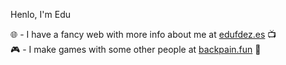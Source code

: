 Henlo, I'm Edu

🌐 - I have a fancy web with more info about me at [edufdez.es](https://edufdez.es/) 📺  
🎮 - I make games with some other people at [backpain.fun](https://backpain.fun) 🦐

<!--
**EduFdezSoy/EduFdezSoy** is a ✨ _special_ ✨ repository because its `README.md` (this file) appears on your GitHub profile.

Here are some ideas to get you started:

- 🔭 I’m currently working on ...
- 🌱 I’m currently learning ...
- 👯 I’m looking to collaborate on ...
- 🤔 I’m looking for help with ...
- 💬 Ask me about ...
- 📫 How to reach me: ...
- 😄 Pronouns: ...
- ⚡ Fun fact: ...
-->
